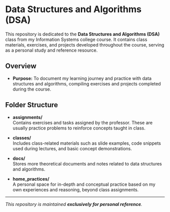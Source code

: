 # Data Structures and Algorithms (DSA)

This repository is dedicated to the **Data Structures and Algorithms (DSA)** class from my Information Systems college course. It contains class materials, exercises, and projects developed throughout the course, serving as a personal study and reference resource.

## Overview

- **Purpose:** To document my learning journey and practice with data structures and algorithms, compiling exercises and projects completed during the course.

## Folder Structure

- **assignments/**  
  Contains exercises and tasks assigned by the professor. These are usually practice problems to reinforce concepts taught in class.

- **classes/**  
  Includes class-related materials such as slide examples, code snippets used during lectures, and basic concept demonstrations.

- **docs/**  
  Stores more theoretical documents and notes related to data structures and algorithms.

- **home_practices/**  
  A personal space for in-depth and conceptual practice based on my own experiences and reasoning, beyond class assignments.

---

*This repository is maintained **exclusively for personal reference**.*
